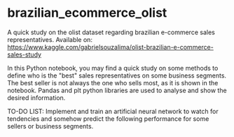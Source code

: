 # brazilian_ecommerce_olist
A quick study on the olist dataset regarding brazilian e-commerce sales representatives.
Available on: https://www.kaggle.com/gabrielsouzalima/olist-brazilian-e-commerce-sales-study

In this Python notebook, you may find a quick study on some methods to define who is the "best" sales representatives on some business segments.
The best seller is not always the one who sells most, as it is shown in the notebook.
Pandas and plt python libraries are used to analyse and show the desired information.

TO-DO LIST:
Implement and train an artificial neural network to watch for tendencies and somehow predict the following performance for some sellers or business segments.
